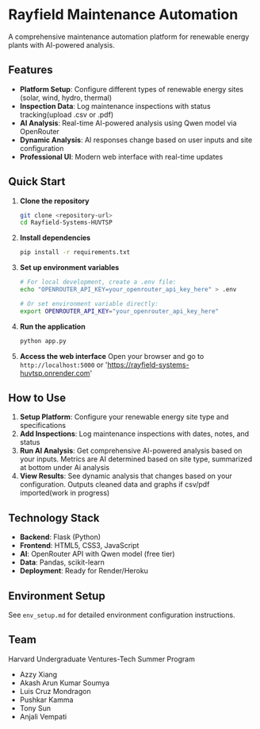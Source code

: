 # Rayfield Maintenance Automation

A comprehensive maintenance automation platform for renewable energy plants with AI-powered analysis.

## Features

- **Platform Setup**: Configure different types of renewable energy sites (solar, wind, hydro, thermal)
- **Inspection Data**: Log maintenance inspections with status tracking(upload .csv or .pdf)
- **AI Analysis**: Real-time AI-powered analysis using Qwen model via OpenRouter
- **Dynamic Analysis**: AI responses change based on user inputs and site configuration
- **Professional UI**: Modern web interface with real-time updates

## Quick Start

1. **Clone the repository**
   ```bash
   git clone <repository-url>
   cd Rayfield-Systems-HUVTSP
   ```

2. **Install dependencies**
   ```bash
   pip install -r requirements.txt
   ```

3. **Set up environment variables**
   ```bash
   # For local development, create a .env file:
   echo "OPENROUTER_API_KEY=your_openrouter_api_key_here" > .env
   
   # Or set environment variable directly:
   export OPENROUTER_API_KEY="your_openrouter_api_key_here"
   ```

4. **Run the application**
   ```bash
   python app.py
   ```

5. **Access the web interface**
   Open your browser and go to `http://localhost:5000` or 'https://rayfield-systems-huvtsp.onrender.com'

## How to Use

1. **Setup Platform**: Configure your renewable energy site type and specifications
2. **Add Inspections**: Log maintenance inspections with dates, notes, and status
3. **Run AI Analysis**: Get comprehensive AI-powered analysis based on your inputs. Metrics are AI determined based on site type, summarized at bottom under Ai analysis
4. **View Results**: See dynamic analysis that changes based on your configuration. Outputs cleaned data and graphs if csv/pdf imported(work in progress)

## Technology Stack

- **Backend**: Flask (Python)
- **Frontend**: HTML5, CSS3, JavaScript
- **AI**: OpenRouter API with Qwen model (free tier)
- **Data**: Pandas, scikit-learn
- **Deployment**: Ready for Render/Heroku

## Environment Setup

See `env_setup.md` for detailed environment configuration instructions.

## Team

Harvard Undergraduate Ventures-Tech Summer Program
- Azzy Xiang
- Akash Arun Kumar Soumya  
- Luis Cruz Mondragon
- Pushkar Kamma
- Tony Sun
- Anjali Vempati
